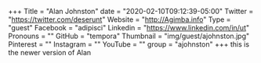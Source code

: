 +++
Title = "Alan Johnston"
date = "2020-02-10T09:12:39-05:00"
Twitter = "https://twitter.com/deserunt"
Website = "http://Agimba.info"
Type = "guest"
Facebook = "adipisci"
Linkedin = "https://www.linkedin.com/in/ut"
Pronouns = ""
GitHub = "tempora"
Thumbnail = "img/guest/ajohnston.jpg"
Pinterest = ""
Instagram = ""
YouTube = ""
group = "ajohnston"
+++
this is the newer version of Alan
